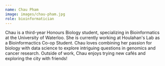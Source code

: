 ```yaml
---
name: Chau Pham
image: images/chau-pham.jpg
role: bioinformatician
---
```


Chau is a third-year Honours Biology student, specializing in Bioinformatics at the University of Waterloo. She is currently working at Houlahan's Lab as a Bioinformactics Co-op Student. Chau loves combining her passion for biology with data science to explore intriguing questions in genomics and cancer research. Outside of work, Chau enjoys trying new cafés and exploring the city with friends!
